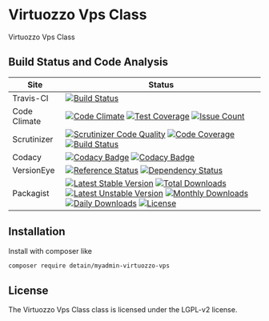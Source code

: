 # Virtuozzo Vps Class

Virtuozzo Vps Class

## Build Status and Code Analysis

Site          | Status
--------------|---------------------------
Travis-CI     | [![Build Status](https://travis-ci.org/detain/myadmin-virtuozzo-vps.svg?branch=master)](https://travis-ci.org/detain/myadmin-virtuozzo-vps)
Code Climate  | [![Code Climate](https://codeclimate.com/github/detain/myadmin-virtuozzo-vps/badges/gpa.svg)](https://codeclimate.com/github/detain/myadmin-virtuozzo-vps) [![Test Coverage](https://codeclimate.com/github/detain/myadmin-virtuozzo-vps/badges/coverage.svg)](https://codeclimate.com/github/detain/myadmin-virtuozzo-vps/coverage) [![Issue Count](https://codeclimate.com/github/detain/myadmin-virtuozzo-vps/badges/issue_count.svg)](https://codeclimate.com/github/detain/myadmin-virtuozzo-vps)
Scrutinizer   | [![Scrutinizer Code Quality](https://scrutinizer-ci.com/g/detain/myadmin-virtuozzo-vps/badges/quality-score.png?b=master)](https://scrutinizer-ci.com/g/detain/myadmin-virtuozzo-vps/?branch=master) [![Code Coverage](https://scrutinizer-ci.com/g/detain/myadmin-virtuozzo-vps/badges/coverage.png?b=master)](https://scrutinizer-ci.com/g/detain/myadmin-virtuozzo-vps/?branch=master) [![Build Status](https://scrutinizer-ci.com/g/detain/myadmin-virtuozzo-vps/badges/build.png?b=master)](https://scrutinizer-ci.com/g/detain/myadmin-virtuozzo-vps/build-status/master)
Codacy        | [![Codacy Badge](https://api.codacy.com/project/badge/Grade/226251fc068f4fd5b4b4ef9a40011d06)](https://www.codacy.com/app/detain/myadmin-virtuozzo-vps) [![Codacy Badge](https://api.codacy.com/project/badge/Coverage/25fa74eb74c947bf969602fcfe87e349)](https://www.codacy.com/app/detain/myadmin-virtuozzo-vps?utm_source=github.com&utm_medium=referral&utm_content=detain/myadmin-virtuozzo-vps&utm_campaign=Badge_Coverage)
VersionEye    | [![Reference Status](https://www.versioneye.com/php/detain:myadmin-virtuozzo-vps/reference_badge.svg?style=flat)](https://www.versioneye.com/php/detain:myadmin-virtuozzo-vps/references) [![Dependency Status](https://www.versioneye.com/user/projects/592f7318bafc5500414dfd2a/badge.svg?style=flat-square)](https://www.versioneye.com/user/projects/592f7318bafc5500414dfd2a)
Packagist     | [![Latest Stable Version](https://poser.pugx.org/detain/myadmin-virtuozzo-vps/version)](https://packagist.org/packages/detain/myadmin-virtuozzo-vps) [![Total Downloads](https://poser.pugx.org/detain/myadmin-virtuozzo-vps/downloads)](https://packagist.org/packages/detain/myadmin-virtuozzo-vps) [![Latest Unstable Version](https://poser.pugx.org/detain/myadmin-virtuozzo-vps/v/unstable)](//packagist.org/packages/detain/myadmin-virtuozzo-vps) [![Monthly Downloads](https://poser.pugx.org/detain/myadmin-virtuozzo-vps/d/monthly)](https://packagist.org/packages/detain/myadmin-virtuozzo-vps) [![Daily Downloads](https://poser.pugx.org/detain/myadmin-virtuozzo-vps/d/daily)](https://packagist.org/packages/detain/myadmin-virtuozzo-vps) [![License](https://poser.pugx.org/detain/myadmin-virtuozzo-vps/license)](https://packagist.org/packages/detain/myadmin-virtuozzo-vps)


## Installation

Install with composer like

```sh
composer require detain/myadmin-virtuozzo-vps
```

## License

The Virtuozzo Vps Class class is licensed under the LGPL-v2 license.

